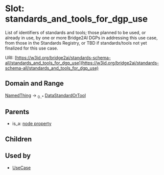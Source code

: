 
# Slot: standards_and_tools_for_dgp_use


List of identifiers of standards and tools; those planned to be used, or already in use, by one or more Bridge2AI DGPs in addressing this use case, from those in the Standards Registry, or TBD if standards/tools not yet finalized for this use case.

URI: [https://w3id.org/bridge2ai/standards-schema-all/standards_and_tools_for_dgp_use](https://w3id.org/bridge2ai/standards-schema-all/standards_and_tools_for_dgp_use)


## Domain and Range

[NamedThing](NamedThing.md) &#8594;  <sub>0..\*</sub> [DataStandardOrTool](DataStandardOrTool.md)

## Parents

 *  is_a: [node property](node_property.md)

## Children


## Used by

 * [UseCase](UseCase.md)
